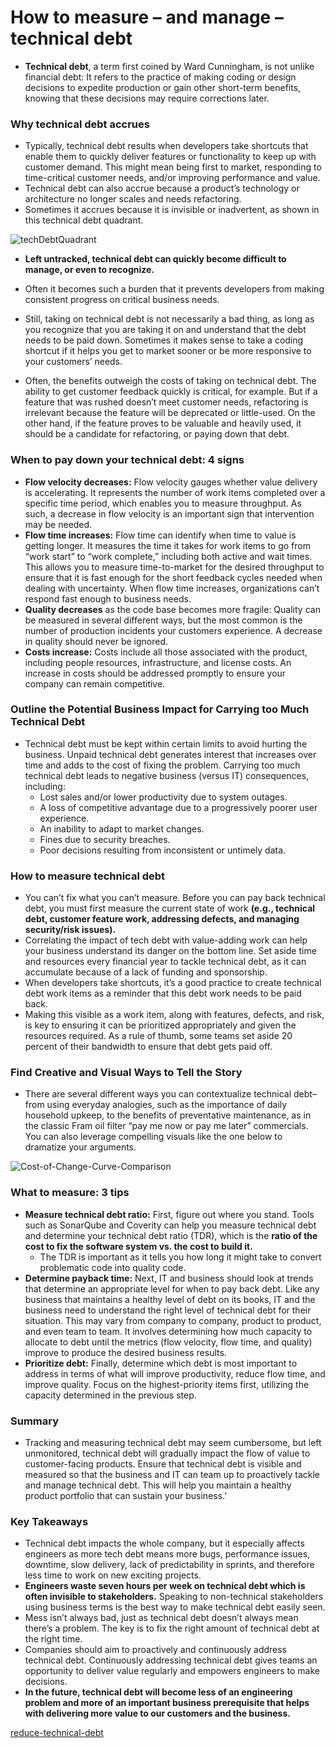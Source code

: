 # How to measure – and manage – technical debt

* **Technical debt**, a term first coined by Ward Cunningham, is not unlike financial debt: It refers to the practice of making coding or design decisions to expedite production or gain other short-term benefits, knowing that these decisions may require corrections later. 

### Why technical debt accrues
* Typically, technical debt results when developers take shortcuts that enable them to quickly deliver features or functionality to keep up with customer demand. This might mean being first to market, responding to time-critical customer needs, and/or improving performance and value. 
* Technical debt can also accrue because a product’s technology or architecture no longer scales and needs refactoring.
* Sometimes it accrues because it is invisible or inadvertent, as shown in this technical debt quadrant.

![techDebtQuadrant](https://martinfowler.com/bliki/images/techDebtQuadrant.png)

* **Left untracked, technical debt can quickly become difficult to manage, or even to recognize.** 
* Often it becomes such a burden that it prevents developers from making consistent progress on critical business needs.
* Still, taking on technical debt is not necessarily a bad thing, as long as you recognize that you are taking it on and understand that the debt needs to be paid down. Sometimes it makes sense to take a coding shortcut if it helps you get to market sooner or be more responsive to your customers’ needs.

* Often, the benefits outweigh the costs of taking on technical debt. The ability to get customer feedback quickly is critical, for example. But if a feature that was rushed doesn’t meet customer needs, refactoring is irrelevant because the feature will be deprecated or little-used. On the other hand, if the feature proves to be valuable and heavily used, it should be a candidate for refactoring, or paying down that debt.

### When to pay down your technical debt: 4 signs
* **Flow velocity decreases:** Flow velocity gauges whether value delivery is accelerating. It represents the number of work items completed over a specific time period, which enables you to measure throughput. As such, a decrease in flow velocity is an important sign that intervention may be needed.
* **Flow time increases:** Flow time can identify when time to value is getting longer. It measures the time it takes for work items to go from “work start” to “work complete,” including both active and wait times. This allows you to measure time-to-market for the desired throughput to ensure that it is fast enough for the short feedback cycles needed when dealing with uncertainty. When flow time increases, organizations can’t respond fast enough to business needs.
* **Quality decreases** as the code base becomes more fragile: Quality can be measured in several different ways, but the most common is the number of production incidents your customers experience. A decrease in quality should never be ignored.
* **Costs increase:** Costs include all those associated with the product, including people resources, infrastructure, and license costs. An increase in costs should be addressed promptly to ensure your company can remain competitive.

### Outline the Potential Business Impact for Carrying too Much Technical Debt
* Technical debt must be kept within certain limits to avoid hurting the business. Unpaid technical debt generates interest that increases over time and adds to the cost of fixing the problem. Carrying too much technical debt leads to negative business (versus IT) consequences, including:
  * Lost sales and/or lower productivity due to system outages.
  * A loss of competitive advantage due to a progressively poorer user experience.
  * An inability to adapt to market changes.
  * Fines due to security breaches.
  * Poor decisions resulting from inconsistent or untimely data.

### How to measure technical debt
* You can’t fix what you can’t measure. Before you can pay back technical debt, you must first measure the current state of work **(e.g., technical debt, customer feature work, addressing defects, and managing security/risk issues).** 
* Correlating the impact of tech debt with value-adding work can help your business understand its danger on the bottom line. Set aside time and resources every financial year to tackle technical debt, as it can accumulate because of a lack of funding and sponsorship.
* When developers take shortcuts, it’s a good practice to create technical debt work items as a reminder that this debt work needs to be paid back.
* Making this visible as a work item, along with features, defects, and risk, is key to ensuring it can be prioritized appropriately and given the resources required. As a rule of thumb, some teams set aside 20 percent of their bandwidth to ensure that debt gets paid off.

### Find Creative and Visual Ways to Tell the Story
* There are several different ways you can contextualize technical debt–from using everyday analogies, such as the importance of daily household upkeep, to the benefits of preventative maintenance, as in the classic Fram oil filter “pay me now or pay me later” commercials. You can also leverage compelling visuals like the one below to dramatize your arguments.

![Cost-of-Change-Curve-Comparison](https://3ovyg21t17l11k49tk1oma21-wpengine.netdna-ssl.com/wp-content/uploads/2020/04/Cost-of-Change-Curve-Comparison-LM-01-scaled.jpg)

### What to measure: 3 tips
* **Measure technical debt ratio:** First, figure out where you stand. Tools such as SonarQube and Coverity can help you measure technical debt and determine your technical debt ratio (TDR), which is the **ratio of the cost to fix the software system vs. the cost to build it.**
  * The TDR is important as it tells you how long it might take to convert problematic code into quality code.
* **Determine payback time:** Next, IT and business should look at trends that determine an appropriate level for when to pay back debt. Like any business that maintains a healthy level of debt on its books, IT and the business need to understand the right level of technical debt for their situation. This may vary from company to company, product to product, and even team to team. It involves determining how much capacity to allocate to debt until the metrics (flow velocity, flow time, and quality) improve to produce the desired business results.
* **Prioritize debt:** Finally, determine which debt is most important to address in terms of what will improve productivity, reduce flow time, and improve quality. Focus on the highest-priority items first, utilizing the capacity determined in the previous step.

### Summary
* Tracking and measuring technical debt may seem cumbersome, but left unmonitored, technical debt will gradually impact the flow of value to customer-facing products. Ensure that technical debt is visible and measured so that the business and IT can team up to proactively tackle and manage technical debt. This will help you maintain a healthy product portfolio that can sustain your business.'

### Key Takeaways
- Technical debt impacts the whole company, but it especially affects engineers as more tech debt means more bugs, performance issues, downtime, slow delivery, lack of predictability in sprints, and therefore less time to work on new exciting projects.
- **Engineers waste seven hours per week on technical debt which is often invisible to stakeholders.** Speaking to non-technical stakeholders using business terms is the best way to make technical debt easily seen.
- Mess isn’t always bad, just as technical debt doesn’t always mean there’s a problem. The key is to fix the right amount of technical debt at the right time.
- Companies should aim to proactively and continuously address technical debt. Continuously addressing technical debt gives teams an opportunity to deliver value regularly and empowers engineers to make decisions. 
- **In the future, technical debt will become less of an engineering problem and more of an important business prerequisite that helps with delivering more value to our customers and the business.**

[reduce-technical-debt](https://www.infoq.com/articles/reduce-technical-debt/)
